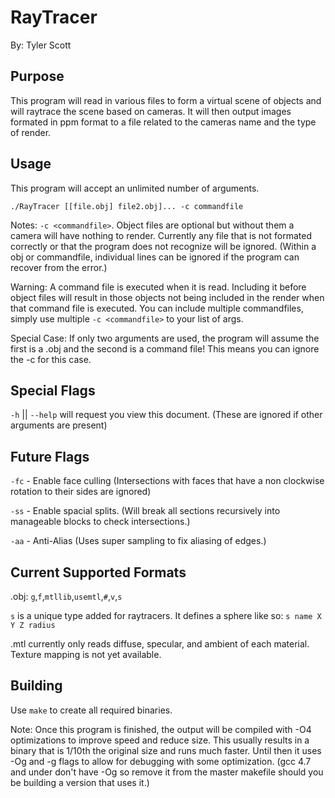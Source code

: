 RayTracer
====
By: Tyler Scott


Purpose
----
This program will read in various files to form a virtual scene of objects and will
raytrace the scene based on cameras. It will then output images formated in ppm format
to a file related to the cameras name and the type of render.

Usage
----

This program will accept an unlimited number of arguments.

`./RayTracer [[file.obj] file2.obj]... -c commandfile`

Notes: `-c <commandfile>`. Object files are optional but without them a camera will have nothing
to render. Currently any file that is not formated correctly or that the program does not
recognize will be ignored. (Within a obj or commandfile, individual lines can be ignored if
the program can recover from the error.)

Warning: A command file is executed when it is read. Including it before object files will result
in those objects not being included in the render when that command file is executed. You can
include multiple commandfiles, simply use multiple `-c <commandfile>` to your list of args. 

Special Case: If only two arguments are used, the program will assume the first is a .obj and
the second is a command file! This means you can ignore the -c for this case.

Special Flags
----

`-h` || `--help` will request you view this document. (These are ignored if other arguments are present)

Future Flags
----

`-fc` - Enable face culling (Intersections with faces that have a non clockwise rotation to their sides are ignored)

`-ss` - Enable spacial splits. (Will break all sections recursively into manageable blocks to check intersections.)

`-aa` - Anti-Alias (Uses super sampling to fix aliasing of edges.)

Current Supported Formats
----
.obj: `g`,`f`,`mtllib`,`usemtl`,`#`,`v`,`s`

`s` is a unique type added for raytracers. It defines a sphere like so: `s name X Y Z radius`

.mtl currently only reads diffuse, specular, and ambient of each material. Texture mapping is not yet
available.

Building
----
Use `make` to create all required binaries.

Note: Once this program is finished, the output will be compiled with -O4 optimizations to improve speed
and reduce size. This usually results in a binary that is 1/10th the original size and runs much faster.
Until then it uses -Og and -g flags to allow for debugging with some optimization. (gcc 4.7 and under don't
have -Og so remove it from the master makefile should you be building a version that uses it.)
